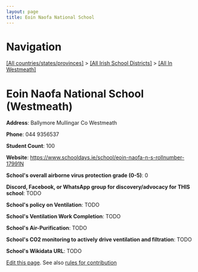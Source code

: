 ```yaml
---
layout: page
title: Eoin Naofa National School
---
```

# Navigation

[[All countries/states/provinces]](../../..) > [[All Irish School Districts]](../..) > [[All In Westmeath]](..)

# Eoin Naofa National School (Westmeath)

**Address**: Ballymore Mullingar Co Westmeath

**Phone**: 044 9356537

**Student Count**: 100

**Website**: <https://www.schooldays.ie/school/eoin-naofa-n-s-rollnumber-17991N>

**School's overall airborne virus protection grade (0-5)**: 0

**Discord, Facebook, or WhatsApp group for discovery/advocacy for THIS school**: TODO

**School's policy on Ventilation**: TODO

**School's Ventilation Work Completion**: TODO

**School's Air-Purification**: TODO

**School's CO2 monitoring to actively drive ventilation and filtration**: TODO

**School's Wikidata URL**: TODO


[Edit this page](https://github.com/ventilate-schools/Ireland/edit/main/./Westmeath/Eoin_Naofa_National_School.md). See also [rules for contribution](../../../contribution-rules/)